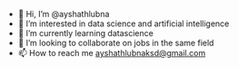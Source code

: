 - 👋 Hi, I’m @ayshathlubna
- 👀 I’m interested in data science and artificial intelligence
- 🌱 I’m currently learning datascience
- 💞️ I’m looking to collaborate on jobs in the same field
- 📫 How to reach me ayshathlubnaksd@gmail.com

<!---
ayshathlubna/ayshathlubna is a ✨ special ✨ repository because its `README.md` (this file) appears on your GitHub profile.
You can click the Preview link to take a look at your changes.
--->
